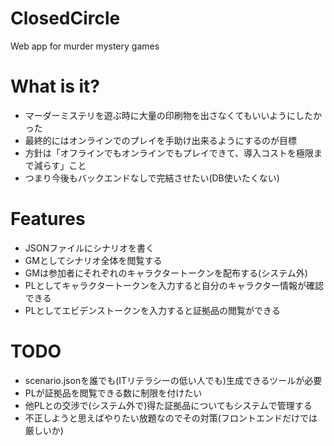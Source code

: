 # ClosedCircle
Web app for murder mystery games

# What is it?
* マーダーミステリを遊ぶ時に大量の印刷物を出さなくてもいいようにしたかった
* 最終的にはオンラインでのプレイを手助け出来るようにするのが目標
* 方針は「オフラインでもオンラインでもプレイできて、導入コストを極限まで減らす」こと
* つまり今後もバックエンドなしで完結させたい(DB使いたくない)

# Features
* JSONファイルにシナリオを書く
* GMとしてシナリオ全体を閲覧する
* GMは参加者にそれぞれのキャラクタートークンを配布する(システム外)
* PLとしてキャラクタートークンを入力すると自分のキャラクター情報が確認できる
* PLとしてエビデンストークンを入力すると証拠品の閲覧ができる

# TODO
* scenario.jsonを誰でも(ITリテラシーの低い人でも)生成できるツールが必要
* PLが証拠品を閲覧できる数に制限を付けたい
* 他PLとの交渉で(システム外で)得た証拠品についてもシステムで管理する
* 不正しようと思えばやりたい放題なのでその対策(フロントエンドだけでは厳しいか)

